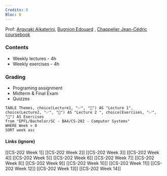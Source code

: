 ```yaml
---
Credits: 8
Bloc: B
---
```

Prof: [Argyraki Aikaterini](https://people.epfl.ch/176638?lang=fr), [Bugnion Edouard](https://people.epfl.ch/229105?lang=fr) , [Chappelier Jean-Cédric](https://people.epfl.ch/112547?lang=fr)
[coursebook](https://edu.epfl.ch/studyplan/fr/bachelor/systemes-de-communication/coursebook/computer-systems-CS-202)

### Contents
- Weekly lectures - 4h
- Weekly exercises - 4h

### Grading
- Programing assignment
- Midterm & Final Exam
- Quizzes




```dataview
TABLE Themes, choice(Lecture1, "✅", "🚫") AS "Lecture 1", choice(Lecture2, "✅", "🚫") AS "Lecture 2 ", choice(Exercises, "✅", "🚫") AS Exercises
from "EPFL/Bachelor/SC - BA4/CS-202 - Computer Systems"
WHERE Week > 0
SORT week asc
```




#### Links (ignore)
[[CS-202 Week 1]] [[CS-202 Week 2]] [[CS-202 Week 3]] [[CS-202 Week 4]] [[CS-202 Week 5]] [[CS-202 Week 6]] [[CS-202 Week 7]] [[CS-202 Week 8]] [[CS-202 Week 9]] [[CS-202 Week 10]] [[CS-202 Week 11]] [[CS-202 Week 12]] [[CS-202 Week 13]] [[CS-202 Week 14]]
